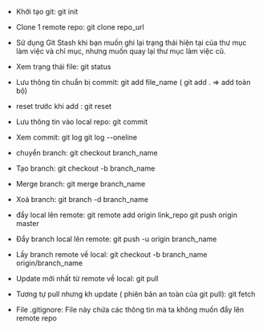 - Khởi tạo git: 
git init 

- Clone 1 remote repo:
git clone repo_url

- Sử dụng Git Stash khi bạn muốn ghi lại trạng thái hiện tại của thư mục làm việc và chỉ mục, nhưng muốn quay lại thư mục làm việc cũ.

- Xem trạng thái file: 
git status

- Lưu thông tin chuẩn bị commit: 
git add file_name ( git add . => add toàn bộ)

- reset trước khi add : 
git reset 

- Lưu thông tin vào local repo:
git commit

- Xem commit: 
git log 
git log --oneline

- chuyển branch:
git checkout branch_name

- Tạo branch:
git checkout -b branch_name

- Merge branch:
git merge branch_name

- Xoá branch:
git branch -d branch_name

- đẩy local lên remote:
git remote add origin link_repo
git push origin master

- Đẩy branch local lên remote:
git push  -u origin  branch_name

- Lấy branch remote về local:
git checkout -b  branch_name  origin/branch_name

- Update mới nhất từ remote về local:
git pull

- Tương tự pull nhưng kh update ( phiên bản an toàn của git pull): 
git fetch

- File .gitignore: File này chứa các thông tin mà ta không muốn đẩy lên remote repo 